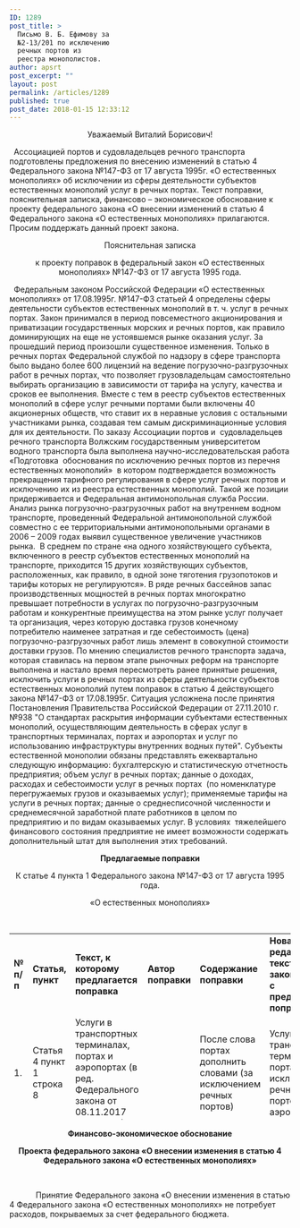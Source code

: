 ```yaml
---
ID: 1289
post_title: >
  Письмо В. Б. Ефимову за
  №2-13/201 по исключению
  речных портов из
  реестра монополистов.
author: apsrt
post_excerpt: ""
layout: post
permalink: /articles/1289
published: true
post_date: 2018-01-15 12:33:12
---
```

<p style="text-align: center;">Уважаемый Виталий Борисович!</p>
&nbsp;
Ассоциацией портов и судовладельцев речного транспорта подготовлены предложения по внесению изменений в статью 4 Федерального закона №147-ФЗ от 17 августа 1995г. «О естественных монополиях» об исключении из сферы деятельности субъектов естественных монополий услуг в речных портах.
Текст поправки, пояснительная записка, финансово – экономическое обоснование к проекту федерального закона «О внесении изменений в статью 4 Федерального закона «О естественных монополиях» прилагаются.
Просим поддержать данный проект закона.
&nbsp;
<p style="text-align: center;">Пояснительная записка</p>
<p style="text-align: center;">к проекту поправок в федеральный закон «О естественных монополиях» №147-ФЗ от 17 августа 1995 года.</p>
&nbsp;
Федеральным законом Российской Федерации «О естественных монополиях» от 17.08.1995г. №147-ФЗ статьей 4 определены сферы деятельности субъектов естественных монополий в т. ч. услуг в речных портах. Закон принимался в период повсеместного акционирования и приватизации государственных морских и речных портов, как правило доминирующих на еще не устоявшемся рынке оказания услуг. За прошедший период произошли существенное изменения. Только в речных портах Федеральной службой по надзору в сфере транспорта было выдано более 600 лицензий на ведение погрузочно-разгрузочных работ в речных портах, что позволяет грузовладельцам самостоятельно выбирать организацию в зависимости от тарифа на услугу, качества и сроков ее выполнения. Вместе с тем в реестр субъектов естественных монополий в сфере услуг речными портами были включены 40 акционерных обществ, что ставит их в неравные условия с остальными участниками рынка, создавая тем самым дискриминационные условия для их деятельности. По заказу Ассоциации портов и  судовладельцев речного транспорта Волжским государственным университетом водного транспорта была выполнена научно-исследовательская работа «Подготовка  обоснования по исключению речных портов из перечня естественных монополий»  в котором подтверждается возможность прекращения тарифного регулирования в сфере услуг речных портов и исключению их из реестра естественных монополий. Такой же позиции придерживается и Федеральная антимонопольная служба России.
Анализ рынка погрузочно-разгрузочных работ на внутреннем водном транспорте, проведенный Федеральной антимонопольной службой совместно с ее территориальными антимонопольными органами в 2006 – 2009 годах выявил существенное увеличение участников рынка.  В среднем по стране «на одного хозяйствующего субъекта, включенного в реестр субъектов естественных монополий на транспорте, приходится 15 других хозяйствующих субъектов, расположенных, как правило, в одной зоне тяготения грузопотоков и тарифы которых не регулируются». В ряде речных бассейнов запас производственных мощностей в речных портах многократно превышает потребности в услугах по погрузочно-разгрузочным работам и конкурентные преимущества на этом рынке услуг получает та организация, через которую доставка грузов конечному потребителю наименее затратная и где себестоимость (цена) погрузочно-разгрузочных работ лишь элемент в совокупной стоимости доставки грузов.
По мнению специалистов речного транспорта задача, которая ставилась на первом этапе рыночных реформ на транспорте выполнена и настало время пересмотреть ранее принятые решения, исключить услуги в речных портах из сферы деятельности субъектов естественных монополий путем поправок в статью 4 действующего закона №147-ФЗ от 17.08.1995г.
Ситуация усложнена после принятия Постановления Правительства Российской Федерации от 27.11.2010 г. №938 "О стандартах раскрытия информации субъектами естественных монополий, осуществляющим деятельность в сферах услуг в транспортных терминалах, портах и аэропортах и услуг по использованию инфраструктуры внутренних водных путей". Субъекты естественной монополии обязаны представлять ежеквартально следующую информацию: бухгалтерскую и статистическую отчетность предприятия; объем услуг в речных портах; данные о доходах, расходах и себестоимости услуг в речных портах  (по номенклатуре перегружаемых грузов и оказываемых услуг); применяемые тарифы на услуги в речных портах; данные о среднесписочной численности и среднемесячной заработной плате работников в целом по предприятию и по видам оказываемых услуг. В условиях  тяжелейшего финансового состояния предприятие не имеет возможности содержать дополнительный штат для выполнения этих требований.
&nbsp;
<p style="text-align: center;"><strong>Предлагаемые поправки </strong></p>
<p style="text-align: center;">К статье 4 пункта 1 Федерального закона №147-ФЗ от 17 августа 1995 года.</p>
<p style="text-align: center;">«О естественных монополиях»</p>
&nbsp;
<table style="height: 333px;" width="1191">
<tbody>
<tr>
<td width="73"><strong>№</strong>
<strong>п/п</strong></td>
<td width="161"><strong>Статья, </strong>
<strong>пункт </strong></td>
<td width="208"><strong>Текст, к которому предлагается поправка </strong></td>
<td width="121"><strong>Автор поправки </strong></td>
<td width="141"><strong>Содержание поправки </strong></td>
<td width="173"><strong>Новая редакция текста законопроекта с предлагаемой поправкой </strong></td>
<td width="109"><strong>Примечания </strong></td>
</tr>
<tr>
<td width="73">1.</td>
<td width="161">Статья 4
пункт 1
строка 8</td>
<td width="208">Услуги в транспортных терминалах, портах и аэропортах (в ред. Федерального закона от 08.11.2017 №261-ФЗ)</td>
<td width="121"></td>
<td width="141">После слова портах дополнить словами (за исключением речных портов)</td>
<td width="173">Услуги в транспортных терминалах, портах (за исключением речных портов) и аэропортах</td>
<td width="109"></td>
</tr>
</tbody>
</table>
<p style="text-align: center;"><strong>Финансово-экономическое обоснование </strong></p>
<p style="text-align: center;"><strong>Проекта федерального закона «О внесении изменения в статью 4 Федерального закона «О естественных монополиях» </strong></p>
<p style="text-align: center;"><strong> </strong></p>
            Принятие Федерального закона «О внесении изменения в статью 4 Федерального закона «О естественных монополиях» не потребует расходов, покрываемых за счет федерального бюджета.
&nbsp;